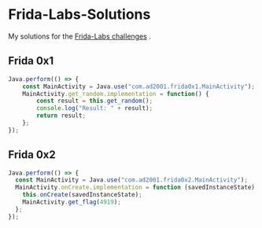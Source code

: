 # Frida-Labs-Solutions

My solutions for the [Frida-Labs challenges](https://github.com/DERE-ad2001/Frida-Labs) .

## Frida 0x1

```javascript
Java.perform(() => {
    const MainActivity = Java.use("com.ad2001.frida0x1.MainActivity");
    MainActivity.get_random.implementation = function() {
        const result = this.get_random();
        console.log("Result: " + result);
        return result;
    };
});
```

## Frida 0x2

```javascript
Java.perform(() => {
  const MainActivity = Java.use("com.ad2001.frida0x2.MainActivity");
  MainActivity.onCreate.implementation = function (savedInstanceState) {
    this.onCreate(savedInstanceState);
    MainActivity.get_flag(4919);
  };
});
```
